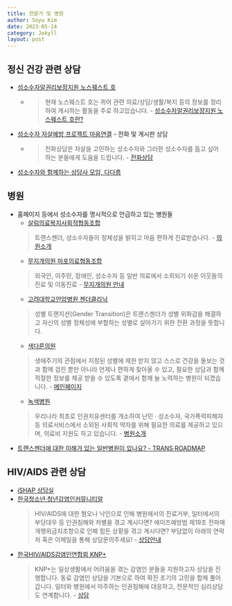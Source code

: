 ```yaml
---
title: 전문가 및 병원
author: Soyu Kim
date: 2023-05-14
category: Jekyll
layout: post
---
```


정신 건강 관련 상담
-------------

* [성소수자알권리보장지원 노스웨스트 호](https://theshipnorthwest.tistory.com)
    * > 현재 노스웨스트 호는 퀴어 관련 의료/상담/생활/복지 등의 정보를 정리하여 게시하는 활동을 주로 하고있습니다. - [성소수자알권리보장지원 노스웨스트 호란?](https://theshipnorthwest.tistory.com/entry/%EC%84%B1%EC%86%8C%EC%88%98%EC%9E%90%EC%95%8C%EA%B6%8C%EB%A6%AC%EB%B3%B4%EC%9E%A5%EC%A7%80%EC%9B%90-%EB%85%B8%EC%8A%A4%EC%9B%A8%EC%8A%A4%ED%8A%B8-%ED%98%B8%EB%8A%94)
* [성소수자 자살예방 프로젝트 마음연결](https://chingusai.net/xe/main_connect) - 전화 및 게시판 상담
    * > 전화상담은 자살을 고민하는 성소수자와 그러한 성소수자를 돕고 싶어 하는 분들에게 도움을 드립니다. - [전화상담](https://chingusai.net/xe/quick)
* [성소수자와 함께하는 상담사 모임, 다다름](https://vigorous-queen-bc7.notion.site/bd98bf09262d405887286827bdb83fd5)


병원
-------------

* 홈페이지 등에서 성소수자를 명시적으로 언급하고 있는 병원들
  * [살림의료복지사회적협동조합](https://salimhealthcoop.or.kr/clinicinfo)
  >   트랜스젠더, 성소수자들이 정체성을 밝히고 마음 편하게 진료받습니다. - [의원소개](https://salimhealthcoop.or.kr)
  * [무지개의원 마포의료협동조합](http://www.mapomedcoop.net)
  >   외국인, 이주민, 장애인, 성소수자 등 일반 의료에서 소외되기 쉬운 이웃들의 진료 및 이동진료 - [무지개의원 안내](http://www.mapomedcoop.net/clinic-info)
  * [고려대학교안암병원 젠더클리닉](http://anam.kumc.or.kr/department/treatDeptDesc01.do?DP_CODE=AA421)
  >   성별 트랜지션(Gender Transition)은 트랜스젠더가 성별 위화감을 해결하고 자신의 성별 정체성에 부합하는 성별로 살아가기 위한 전환 과정을 뜻합니다.
  * [색다른의원](https://sdrclinic.modoo.at/)
  >   생애주기의 관점에서 지정된 성별에 제한 받지 않고 스스로 건강을 돌보는 것과 함께 검진 뿐만 아니라 언제나 편하게 찾아올 수 있고, 필요한 상담과 함께 적절한 정보를 제공 받을 수 있도록 곁에서 함께 늘 노력하는 병원이 되겠습니다. - [메인페이지](https://sdrclinic.modoo.at/)
  * [녹색병원](http://www.greenhospital.co.kr/)
  >   우리나라 최초로 인권치유센터를 개소하여 난민 · 성소수자, 국가폭력피해자 등 의료서비스에서 소외된 사회적 약자를 위해 필요한 의료를 제공하고 있으며, 의료비 지원도 하고 있습니다. - [병원소개](http://www.greenhospital.co.kr/sub07/sub01.php)
* [트랜스젠더에 대한 이해가 있는 일반병원이 있나요? - TRANS·ROADMAP](http://transroadmap.net/transgender-health/)

HIV/AIDS 관련 상담
----
* [iSHAP 상담실](https://www.ishap.org/?c=4/23)
* [한국청소년·청년감염인커뮤니티알](https://communityr.org/counsel/)
  > HIV/AIDS에 대한 혐오나 낙인으로 인해 병원에서의 진료거부, 일터에서의 부당대우 등 인권침해와 차별을 겪고 계시다면?
  > 에이즈예방법 제19조 전파매개행위금지조항으로 인해 힘든 상황을 겪고 계시다면?
  > 부담없이 아래의 연락처 혹은 이메일을 통해 상담문의주세요! - [상담안내](https://communityr.org/counsel/)
* [한국HIV/AIDS감염인연합회 KNP+](https://knpplus.org/counseling)
  > KNP+는 일상생활에서 어려움을 겪는 감염인 분들을 지원하고자 상담을 진행합니다.
  > 동료 감염인 상담을 기본으로 하여 확진 초기의 고민을 함께 풀어갑니다.
  > 일터와 병원에서 마주하는 인권침해에 대응하고, 전문적인 심리상담도 연계합니다. - [상담](https://knpplus.org/counseling)
